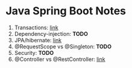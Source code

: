 # Java Spring Boot Notes

1. Transactions: [link](transactions.md)
2. Dependency-injection: __TODO__
3. JPA/hibernate: [link](jpa-hibernate.md)
4. @RequestScope vs @Singleton: __TODO__
5. Security: __TODO__
6. @Controller vs @RestController: [link](controller-restcontroller.md)
